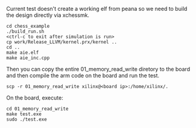 Current test doesn't create a working elf from peana so we need to build the design directly via xchessmk.

```
cd chess_example
./build_run.sh
<ctrl-c to exit after simulation is run>
cp work/Release_LLVM/kernel.prx/kernel ..
cd ..
make aie.elf
make aie_inc.cpp
```

Then you can copy the entire 01_memory_read_write diretory to the board and then compile the arm code on the board and run the test.
```
scp -r 01_memory_read_write xilinx@<board ip>:/home/xilinx/.
```

On the board, execute:
```
cd 01_memory_read_write
make test.exe
sudo ./test.exe
```
